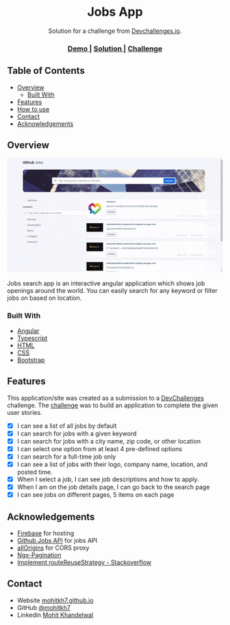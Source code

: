 <!-- Please update value in the {}  -->

<h1 align="center">Jobs App</h1>

<div align="center">
   Solution for a challenge from  <a href="http://devchallenges.io" target="_blank">Devchallenges.io</a>.
</div>

<div align="center">
  <h3>
    <a href="https://mohitkh7-devchallenge-solution.web.app/front-end-developer/challenge8-jobs-app/">
      Demo
    </a>
    <span> | </span>
    <a href="https://github.com/mohitkh7/devchallenges-solution/tree/master/front-end-developer/projects/challenge8-jobs-app/">
      Solution
    </a>
    <span> | </span>
    <a href="https://devchallenges.io/challenges/TtUjDt19eIHxNQ4n5jps">
      Challenge
    </a>
  </h3>
</div>

<!-- TABLE OF CONTENTS -->

## Table of Contents

- [Overview](#overview)
  - [Built With](#built-with)
- [Features](#features)
- [How to use](#how-to-use)
- [Contact](#contact)
- [Acknowledgements](#acknowledgements)

<!-- OVERVIEW -->

## Overview

![screenshot](./screenshots/jobs-app-demo.gif)

Jobs search app is an interactive angular application which shows job openings around the world. You can easily search for any keyword or filter jobs on based on location.

### Built With

<!-- This section should list any major frameworks that you built your project using. Here are a few examples.-->

- [Angular](https://angular.io)
- [Typescript](https://typescriptlang.org)
- [HTML](https://developer.mozilla.org/en-US/docs/Web/HTML)
- [CSS](https://developer.mozilla.org/en-US/docs/Web/CSS)
- [Bootstrap](https://getbootstrap.com/docs/5.0/getting-started/introduction/)

## Features

<!-- List the features of your application or follow the template. Don't share the figma file here :) -->

This application/site was created as a submission to a [DevChallenges](https://devchallenges.io/challenges) challenge. The [challenge](https://devchallenges.io/challenges/TtUjDt19eIHxNQ4n5jps) was to build an application to complete the given user stories.
- [x] I can see a list of all jobs by default
- [x] I can search for jobs with a given keyword
- [x] I can search for jobs with a city name, zip code, or other location
- [x] I can select one option from at least 4 pre-defined options
- [x] I can search for a full-time job only
- [x] I can see a list of jobs with their logo, company name, location, and posted time.
- [x] When I select a job, I can see job descriptions and how to apply.
- [x] When I am on the job details page, I can go back to the search page
- [x] I can see jobs on different pages, 5 items on each page

## Acknowledgements

<!-- This section should list any articles or add-ons/plugins that helps you to complete the project. This is optional but it will help you in the future. For example: -->

- [Firebase](https://firebase.google.com/) for hosting
- [Github Jobs API](https://jobs.github.com/api) for jobs API
- [allOrigins](https://allorigins.win/) for CORS proxy
- [Ngx-Pagination](https://www.npmjs.com/package/ngx-pagination)
- [Implement routeReuseStrategy - Stackoverflow](https://stackoverflow.com/questions/41280471/how-to-implement-routereusestrategy-shoulddetach-for-specific-routes-in-angular)

## Contact

- Website [mohitkh7.github.io](http://mohitkh7.github.io/)
- GitHub [@mohitkh7](https://github.com/mohitkh7)
- Linkedin [Mohit Khandelwal](https://www.linkedin.com/in/mohitkh7)
